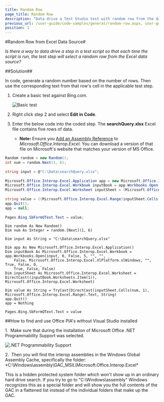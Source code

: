 ```yaml
---
title: Random Row
page_title: Random Row
description: "Data drive a Test Studio test with random row from the data source for each test run execution iteration."
previous_url: /user-guide/code-samples/general/random-row.aspx, user-guide/code-samples/general/random-row.aspx, /user-guide/code-samples/general/random-row.aspx, user-guide/code-samples/general/random-row
position: 1
---
```

#Random Row from Excel Data Source#

*Is there a way to data drive a step in a test script so that each time the script is run, the test step will select a random row from the Excel data source?*

##Solution##

In code, generate a random number based on the number of rows. Then use the corresponding text from that row's cell in the applicable test step.

1. Create a basic test against Bing.com.

	![Basic test][1]

2. Right click step 2 and select **Edit in Code**.
3. Enter the below code into the coded step. The **searchQuery.xlsx** Excel file contains five rows of data.

	* **Note:** Ensure you <a href="/advanced-topics/coded-steps/add-assembly-reference" target="_blank">Add an Assembly Reference</a> to *Microsoft.Office.Interop.Excel*. You can download a version of that file on Microsoft's website that matches your version of MS Office.

```C#
Random random = new Random();
int num = random.Next(1, 6);
 
string input = @"C:\Data\searchQuery.xlsx";
 
Microsoft.Office.Interop.Excel.Application app = new Microsoft.Office.Interop.Excel.Application();
Microsoft.Office.Interop.Excel.Workbook inputBook = app.Workbooks.Open(input, 0, false, 5, "", "", false, Microsoft.Office.Interop.Excel.XlPlatform.xlWindows, "", true, false, 0, true, false, false);
Microsoft.Office.Interop.Excel.Worksheet inputSheet = (Microsoft.Office.Interop.Excel.Worksheet)((inputBook.Worksheets).get_Item(1));
             
string value = ((Microsoft.Office.Interop.Excel.Range)inputSheet.Cells[num, 1]).Text as string;
app.Quit();
app = null;
 
Pages.Bing.SbFormQText.Text = value;
```
```VB
Dim random As New Random()
Dim num As Integer = random.[Next](1, 6)
 
Dim input As String = "C:\Data\searchQuery.xlsx"
 
Dim app As New Microsoft.Office.Interop.Excel.Application()
Dim inputBook As Microsoft.Office.Interop.Excel.Workbook = app.Workbooks.Open(input, 0, False, 5, "", "", _
    False, Microsoft.Office.Interop.Excel.XlPlatform.xlWindows, "", True, False, 0, _
    True, False, False)
Dim inputSheet As Microsoft.Office.Interop.Excel.Worksheet = DirectCast((inputBook.Worksheets.Item(1)), Microsoft.Office.Interop.Excel.Worksheet)
 
Dim value As String = TryCast(DirectCast(inputSheet.Cells(num, 1), Microsoft.Office.Interop.Excel.Range).Text, String)
app.Quit()
app = Nothing
 
Pages.Bing.SbFormQText.Text = value
```

##How to find and use Office PIA's without Visual Studio installed

1.&nbsp; Make sure that during the installation of Microsoft Office .NET Programmability Support was selected.

![.NET Programmability Support][2]

2.&nbsp; Then you will find the interop assemblies in the Windows Global Assembly Cache, specifically the folder: *C:\Windows\assembly\GAC_MSIL\Microsoft.Office.Interop.Excel\*

This is a hidden protected system folder which won't show up in an ordinary hard drive search. If you try to go to "C:\Windows\assembly" Windows recognizes this as a special folder and will show you the full contents of the GAC in a flattened list instead of the individual folders that make up the GAC.

[1]: /img/advanced-topics/coded-samples/general/random-row/fig1.png
[2]: /img/advanced-topics/coded-samples/general/random-row/fig2.png